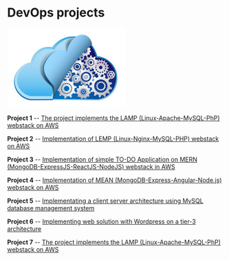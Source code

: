 # DevOps projects

![Cover image](./project-images/cover-image.jpg)

**Project 1** -- [The project implements the LAMP (Linux-Apache-MySQL-PhP) webstack on AWS](https://github.com/omotayoofere/DevOps-Projects/tree/main/project-one)

 **Project 2** -- [Implementation of LEMP (Linux-Nginx-MySQL-PHP) webstack on AWS](https://github.com/omotayoofere/DevOps-Projects/tree/main/project-two)

**Project 3** -- [Implementation of simple TO-DO Application on MERN (MongoDB-ExpressJS-ReactJS-NodeJS) webstack in AWS](https://github.com/omotayoofere/DevOps-Projects/tree/main/project-three)

**Project 4** -- [Implementation of MEAN (MongoDB-Express-Angular-Node.js) webstack on AWS](https://github.com/omotayoofere/DevOps-Projects/tree/main/project-four)

 **Project 5** -- [Implementating a client server architecture using MySQL database management system](https://github.com/omotayoofere/DevOps-Projects/tree/main/project-five)

 **Project 6** -- [Implementing web solution with Wordpress on a tier-3 architecture](https://github.com/omotayoofere/DevOps-Projects/tree/main/project-six)

 **Project 7** -- [The project implements the LAMP (Linux-Apache-MySQL-PhP) webstack on AWS]()
